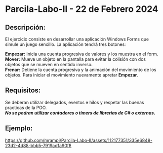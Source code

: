 # Parcila-Labo-II - 22 de Febrero 2024

## Descripción:
El ejercicio consiste en desarrollar una aplicación Windows Forms que simule un juego sencillo. 
La aplicación tendrá tres botones:

**Empezar:** Inicia una cuenta progresiva de valores y los muestra en el form.  
**Mover:** Mueve un objeto en la pantalla para evitar la colisión con dos objetos que se mueven en sentido inverso.  
**Frenar:** Detiene la cuenta progresiva y la animación del movimiento de los objetos. Para iniciar el movimiento nuevamente apretar **Empezar**.  

## Requisitos:
Se deberan utilizar delegados, eventos e hilos y respetar  las buenas practicas de la POO.  
***No se podran utilizar contadores o timers de librerias de C# o externas.***

## Ejemplo:


https://github.com/mrampi/Parcila-Labo-II/assets/112177351/335e6848-23d2-4d88-bbb5-7919ad1a90f8

